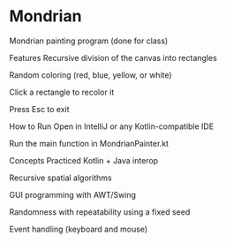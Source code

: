 # Mondrian
Mondrian painting program (done for class)

Features
Recursive division of the canvas into rectangles

Random coloring (red, blue, yellow, or white)

Click a rectangle to recolor it

Press Esc to exit

How to Run
Open in IntelliJ or any Kotlin-compatible IDE

Run the main function in MondrianPainter.kt

Concepts Practiced
Kotlin + Java interop

Recursive spatial algorithms

GUI programming with AWT/Swing

Randomness with repeatability using a fixed seed

Event handling (keyboard and mouse)

